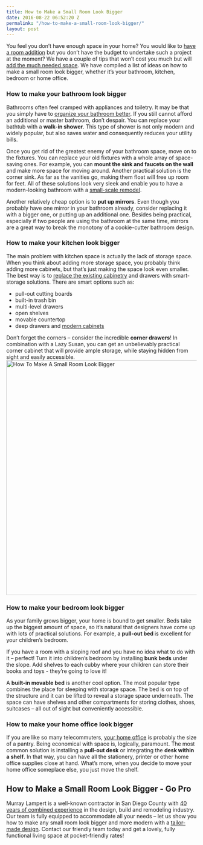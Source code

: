 ```yaml
---
title: How to Make a Small Room Look Bigger
date: 2016-08-22 06:52:20 Z
permalink: "/how-to-make-a-small-room-look-bigger/"
layout: post
---
```


You feel you don’t have enough space in your home? You would like to <a href="http://murraylampert.com/san-diego-room-additions/">have a room addition</a> but you don’t have the budget to undertake such a project at the moment? We have a couple of tips that won’t cost you much but will <a href="http://murraylampert.com/decorating-ideas-small-spaces">add the much needed space</a>. We have compiled a list of ideas on how to make a small room look bigger, whether it’s your bathroom, kitchen, bedroom or home office.
<h3>How to make your bathroom look bigger</h3>
Bathrooms often feel cramped with appliances and toiletry. It may be that you simply have to <a href="http://murraylampert.com/small-bathroom-6-tips-to-make-the-space-look-bigger/">organize your bathroom better</a>. If you still cannot afford an additional or master bathroom, don’t despair. You can replace your bathtub with a <strong>walk-in shower</strong>. This type of shower is not only modern and widely popular, but also saves water and consequently reduces your utility bills.

Once you get rid of the greatest enemy of your bathroom space, move on to the fixtures. You can replace your old fixtures with a whole array of space-saving ones. For example, you can <strong>mount the sink and faucets on the wall </strong>and make more space for moving around. Another practical solution is the corner sink. As far as the vanities go, making them float will free up room for feet. All of these solutions look very sleek and enable you to have a modern-looking bathroom with a <a href="http://murraylampert.com/san-diego-bathroom-remodeling-services/">small-scale remodel</a>.

Another relatively cheap option is to <strong>put up mirrors</strong>. Even though you probably have one mirror in your bathroom already, consider replacing it with a bigger one, or putting up an additional one. Besides being practical, especially if two people are using the bathroom at the same time, mirrors are a great way to break the monotony of a cookie-cutter bathroom design.
<h3>How to make your kitchen look bigger</h3>
The main problem with kitchen space is actually the lack of storage space. When you think about adding more storage space, you probably think adding more cabinets, but that’s just making the space look even smaller. The best way is to <a href="http://murraylampert.com/san-diego-custom-cabinet-construction-services/">replace the existing cabinetry</a> and drawers with smart-storage solutions. There are smart options such as:
<ul>
 	<li>pull-out cutting boards</li>
 	<li>built-in trash bin</li>
 	<li>multi-level drawers</li>
 	<li>open shelves</li>
 	<li>movable countertop</li>
 	<li>deep drawers and <a href="http://murraylampert.com/2016-kitchen-cabinet-trends">modern cabinets</a></li>
</ul>
Don’t forget the corners – consider the incredible <strong>corner drawers</strong>! In combination with a Lazy Susan, you can get an unbelievably practical corner cabinet that will provide ample storage, while staying hidden from sight and easily accessible.

<img class="aligncenter size-large wp-image-3156" src="http://murraylampert.com/wp-content/uploads/How-To-Make-A-Small-Room-Look-Bigger-1024x675.jpg" alt="How To Make A Small Room Look Bigger" width="940" height="620" />
<h3>How to make your bedroom look bigger</h3>
As your family grows bigger, your home is bound to get smaller. Beds take up the biggest amount of space, so it’s natural that designers have come up with lots of practical solutions. For example, a <strong>pull-out bed </strong>is excellent for your children’s bedroom.

If you have a room with a sloping roof and you have no idea what to do with it – perfect! Turn it into children’s bedroom by installing <strong>bunk beds</strong> under the slope. Add shelves to each cubby where your children can store their books and toys - they’re going to love it!

A <strong>built-in movable bed</strong> is another cool option. The most popular type combines the place for sleeping with storage space. The bed is on top of the structure and it can be lifted to reveal a storage space underneath. The space can have shelves and other compartments for storing clothes, shoes, suitcases – all out of sight but conveniently accessible.
<h3>How to make your home office look bigger</h3>
If you are like so many telecommuters, <a href="http://murraylampert.com/home-office-checklist-home-additions-la-jolla-project-for-telecommuters/">your home office</a> is probably the size of a pantry. Being economical with space is, logically, paramount. The most common solution is installing a <strong>pull-out desk</strong> or integrating the <strong>desk within a shelf</strong>. In that way, you can have all the stationery, printer or other home office supplies close at hand. What’s more, when you decide to move your home office someplace else, you just move the shelf.
<h2>How to Make a Small Room Look Bigger - Go Pro</h2>
Murray Lampert is a well-known contractor in San Diego County with <a href="http://murraylampert.com/about-murray-lampert-design-build-remodel/">40 years of combined experience</a> in the design, build and remodeling industry. Our team is fully equipped to accommodate all your needs – let us show you how to make any small room look bigger and more modern with a <a href="http://murraylampert.com/san-diego-home-design-services/">tailor-made design</a>. Contact our friendly team today and get a lovely, fully functional living space at pocket-friendly rates!
